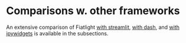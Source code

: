 # Comparisons w. other frameworks

An extensive comparison of Fiatlight [with streamlit](comparison_streamlit.ipynb), [with dash](comparison_dash.ipynb), and [with ipywidgets](comparison_ipywidgets.ipynb) is available in the subsections.
